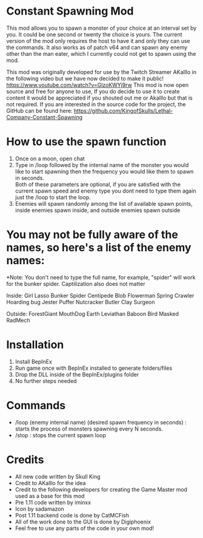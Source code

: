 # Constant Spawning Mod
This mod allows you to spawn a monster of your choice at an interval set by you. It could be one second or twenty the choice is yours.
The current version of the mod only requires the host to have it and only they can use the commands. It also works as of patch v64 and can spawn any enemy other than the man eater, which I currently could not get to spawn using the mod.


This mod was originally developed for use by the Twitch Streamer AKalllo in the following video but we have now decided to make it public!
https://www.youtube.com/watch?v=GlzoKWYj9rw
This mod is now open source and free for anyone to use, If you do decide to use it to create content it would be appreciated if you shouted out me or Akalllo but that is not required.
If you are interested in the source code for the project, the GitHub can be found here:
https://github.com/KingofSkulls/Lethal-Company-Constant-Spawning


# How to use the spawn function
1. Once on a moon, open chat
2. Type in /loop followed by the internal name of the monster you would like to start spawning then the frequency you would like them to spawn in seconds.  
Both of these parameters are optional, if you are satisfied with the current spawn speed and enemy type you dont need to type them again just the /loop to start the loop.
3. Enemies will spawn randomly among the list of available spawn points, inside enemies spawn inside, and outside enemies spawn outside

# You may not be fully aware of the names, so here's a list of the enemy names:
*Note: You don't need to type the full name, for example, "spider" will work for the bunker spider. Captilization also does not matter

Inside:
Girl
Lasso
Bunker Spider
Centipede
Blob
Flowerman
Spring
Crawler
Hoarding bug
Jester
Puffer
Nutcracker
Butler
Clay Surgeon

Outside:
ForestGiant
MouthDog
Earth Leviathan
Baboon Bird
Masked
RadMech


# Installation
1. Install BepInEx
2. Run game once with BepInEx installed to generate folders/files
3. Drop the DLL inside of the BepInEx/plugins folder
4. No further steps needed

# Commands

- /loop (enemy internal name) (desired spawn frequency in seconds) : starts the process of monsters spawning every N seconds.
- /stop : stops the current spawn loop

# Credits
- All new code written by Skull King
- Credit to AKalllo for the idea
- Credit to the following developers for creating the Game Master mod used as a base for this mod
- Pre 1.11 code written by iminxx
- Icon by sadamazon
- Post 1.11 backend code is done by CatMCFish
- All of the work done to the GUI is done by Digiphoenix
- Feel free to use any parts of the code in your own mod!